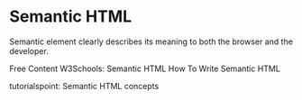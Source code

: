 # Semantic HTML

Semantic element clearly describes its meaning to both the browser and the developer.

<ResourceGroupTitle>Free Content</ResourceGroupTitle>
<BadgeLink badgeText='Read' colorScheme='yellow' href='https://www.w3schools.com/html/html5_semantic_elements.asp'>W3Schools: Semantic HTML</BadgeLink>
<BadgeLink badgeText='Read' colorScheme='yellow' href='https://hackernoon.com/how-to-write-semantic-html-dkq3ulo'>How To Write Semantic HTML</BadgeLink>

<BadgeLink badgeText='Read' colorScheme='yellow' href='https://www.tutorialspoint.com/html5-semantics'>tutorialspoint: Semantic HTML concepts</BadgeLink>

